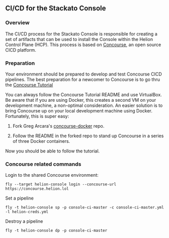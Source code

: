 ## CI/CD for the Stackato Console

### Overview
The CI/CD process for the Stackato Console is responsible for creating a set of artifacts that can be used to install the Console within the Helion Control Plane (HCP). This process is based on [Concourse](http://concourseci.com), an open source CICD platform.

### Preparation
Your environment should be prepared to develop and test Concourse CICD pipelines. The best preparation for a newcomer to Concourse is to go thru the [Concourse Tutorial](https://github.com/starkandwayne/concourse-tutorial)

You can always follow the Concourse Tutorial README and use VirtualBox. Be aware that if you are using Docker, this creates a second VM on your development machine, a non-optimal consideration. An easier solution is to bring Concourse up on your local development machine using Docker. Fortunately, this is super easy:

1. Fork Greg Arcara's [concourse-docker](https://github.com/gregarcara/concourse-docker) repo.

2. Follow the README in the forked repo to stand up Concourse in a series of three Docker containers.

Now you should be able to follow the tutorial.

### Concourse related commands

Login to the shared Concourse environment:
```
fly --target helion-console login --concourse-url https://concourse.helion.lol
```

Set a pipeline
```
fly -t helion-console sp -p console-ci-master -c console-ci-master.yml -l helion-creds.yml
```

Destroy a pipeline
```
fly -t helion-console dp -p console-ci-master
```
